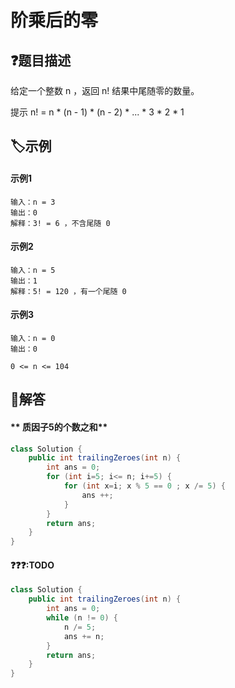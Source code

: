 # 阶乘后的零

## ❓题目描述
给定一个整数 n ，返回 n! 结果中尾随零的数量。

提示 n! = n * (n - 1) * (n - 2) * ... * 3 * 2 * 1

## 🏷️示例
<!-- tabs:start -->
#### **示例1**
```
输入：n = 3
输出：0
解释：3! = 6 ，不含尾随 0
```
#### **示例2**
```
输入：n = 5
输出：1
解释：5! = 120 ，有一个尾随 0
```
#### **示例3**
```
输入：n = 0
输出：0
```
<!-- tabs:end -->
```
0 <= n <= 104
```
## 👀解答

<!-- tabs:start -->

#### ** 质因子5的个数之和**
```java
class Solution {
    public int trailingZeroes(int n) {
        int ans = 0;
        for (int i=5; i<= n; i+=5) {
            for (int x=i; x % 5 == 0 ; x /= 5) {
                ans ++;
            }
        }
        return ans;
    }
}
```
#### **❓❓❓:TODO**
```java
class Solution {
    public int trailingZeroes(int n) {
        int ans = 0;
        while (n != 0) {
            n /= 5;
            ans += n;
        }
        return ans;
    }
}
```
<!-- tabs:end -->
